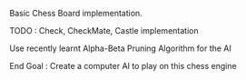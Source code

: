 Basic Chess Board implementation. 

TODO : Check, CheckMate, Castle implementation

Use recently learnt Alpha-Beta Pruning Algorithm for the AI

End Goal : Create a computer AI to play on this chess engine
